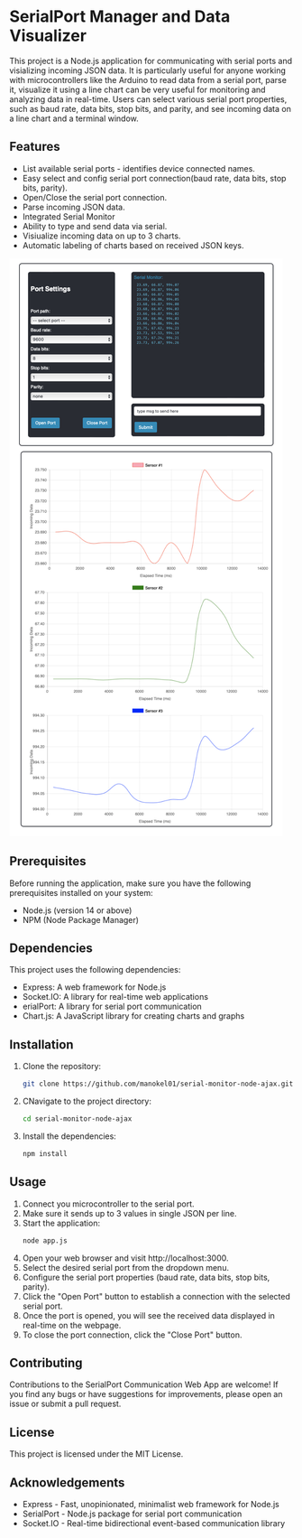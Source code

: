 # SerialPort Manager and Data Visualizer

This project is a Node.js application for communicating with serial ports and visializing incoming JSON data. It is particularly useful for anyone working with microcontrollers like the Arduino to read data from a serial port, parse it, visualize it using a line chart can be very useful for monitoring and analyzing data in real-time. Users can select various serial port properties, such as baud rate, data bits, stop bits, and parity, and see incoming data on a line chart and a terminal window.

## Features

- List available serial ports - identifies device connected names.
- Easy select and config serial port connection(baud rate, data bits, stop bits, parity).
- Open/Close the serial port connection.
- Parse incoming JSON data.
- Integrated Serial Monitor
- Ability to type and send data via serial.
- Visiualize incoming data on up to 3 charts.
- Automatic labeling of charts based on received JSON keys.

![UI-imahe](serial-monitor-ui.png)

## Prerequisites

Before running the application, make sure you have the following prerequisites installed on your system:

- Node.js (version 14 or above)
- NPM (Node Package Manager)

## Dependencies

This project uses the following dependencies:

- Express: A web framework for Node.js
- Socket.IO: A library for real-time web applications
- erialPort: A library for serial port communication
- Chart.js: A JavaScript library for creating charts and graphs

## Installation

1. Clone the repository:

   ```bash
   git clone https://github.com/manokel01/serial-monitor-node-ajax.git
    ```

2. CNavigate to the project directory:

   ```bash
   cd serial-monitor-node-ajax
    ```
3. Install the dependencies:
   ```bash
   npm install
    ```

## Usage

1. Connect you microcontroller to the serial port.
2. Make sure it sends up to 3 values in  single JSON per line.
3. Start the application:
   ```bash
   node app.js
   ```
4. Open your web browser and visit http://localhost:3000.
5. Select the desired serial port from the dropdown menu.
6. Configure the serial port properties (baud rate, data bits, stop bits, parity).
7. Click the "Open Port" button to establish a connection with the selected serial port.
8. Once the port is opened, you will see the received data displayed in real-time on the webpage.
9. To close the port connection, click the "Close Port" button.

## Contributing

Contributions to the SerialPort Communication Web App are welcome! If you find any bugs or have suggestions for improvements, please open an issue or submit a pull request.

## License

This project is licensed under the MIT License.

## Acknowledgements

- Express - Fast, unopinionated, minimalist web framework for Node.js
- SerialPort - Node.js package for serial port communication
- Socket.IO - Real-time bidirectional event-based communication library